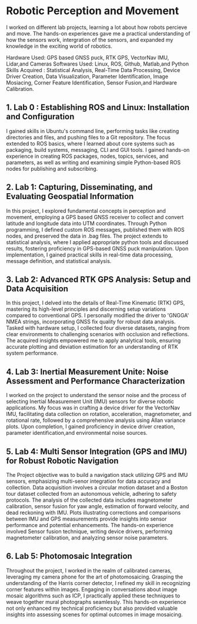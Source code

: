# Robotic Perception and Movement

I worked on different lab projects, learning a lot about how robots percieve and move. The hands-on experiences gave me a practical understanding of how the sensors work, intergration of the sensors, and expanded my knowledge in the exciting world of robotics.

Hardware Used: GPS based GNSS puck, RTK GPS, VectorNav IMU, Lidar,and Cameras
Softwares Used: Linux, ROS, Github, Matlab,and Python
Skills Acquired : Statistical Analysis, Real-Time Data Processing, Device Driver Creation, Data Visualization, Parameter Identification, Image Mosiacing, Corner Feature Identification, Sensor Fusion,and Hardware Calibration.

## 1. Lab 0 : Establishing ROS and Linux: Installation and Configuration 

I gained skills in Ubuntu's command line, performing tasks like creating directories and files, and pushing files to a Git repository. The focus extended to ROS basics, where I learned about core systems such as packaging, build systems, messaging, CLI and GUI tools. I gained hands-on experience in creating ROS packages, nodes, topics, services, and parameters, as well as writing and examining simple Python-based ROS nodes for publishing and subscribing.

## 2. Lab 1: Capturing, Disseminating, and Evaluating Geospatial Information

In this project, I explored fundamental concepts in perception and movement, employing a GPS based GNSS receiver to collect and convert latitude and longitude data into UTM coordinates. Through Python programming, I defined custom ROS messages, published them with ROS nodes, and preserved the data in .bag files. The project extends to statistical analysis, where I applied appropriate python tools and discussed results, fostering proficiency in GPS-based GNSS puck manipulation. Upon implementation, I  gained practical skills in real-time data processing, message definition, and statistical analysis.

## 3. Lab 2: Advanced RTK GPS Analysis: Setup and Data Acquisition

In this project, I delved into the details of Real-Time Kinematic (RTK) GPS, mastering its high-level principles and discerning setup variations compared to conventional GPS. I personally modified the driver to 'GNGGA' NMEA strings, incorporating GNSS fix quality for robust data analysis. Tasked with hardware setup, I collected four diverse datasets, ranging from clear environments to challenging scenarios with occlusion and reflections. The acquired insights empowered me to apply analytical tools, ensuring accurate plotting and deviation estimation for an understanding of RTK system performance. 

## 4. Lab 3: Inertial Measurement Unite: Noise Assessment and Performance Characterization

I worked on the project to understand the sensor noise and the process of selecting Inertial Measurement Unit (IMU) sensors for diverse robotic applications. My focus was in crafting a device driver for the VectorNav IMU, facilitating data collection on rotation, acceleration, magnetometer, and rotational rate, followed by a comprehensive analysis using Allan variance plots. Upon completion, I gained proficiency in device driver creation, parameter identification,and environmental noise sources.

## 5. Lab 4: Multi Sensor Integration (GPS and IMU) for Robust Robotic Navigation

The Project objective was to build a navigation stack utilizing GPS and IMU sensors, emphasizing multi-senor integration for data accuracy and collection. Data acquisition involves a circular motion dataset and a Boston tour dataset collected from an autonomous vehicle, adhering to safety protocols. The analysis of the collected data includes magnetometer calibration, sensor fusion for yaw angle, estimation of forward velocity, and dead reckoning with IMU. Plots illustrating corrections and comparisons between IMU and GPS measurements provide insights into sensor performance and potential enhancements. The hands-on experience involved Sensor fusion technique, writing device drivers, performing magnetometer calibration, and analyzing sensor noise parameters.

## 6. Lab 5: Photomosaic Integration

Throughout the project, I worked in the realm of calibrated cameras, leveraging my camera phone for the art of photomosaicing. Grasping the understanding of the Harris corner detector, I refined my skill in recognizing corner features within images. Engaging in conversations about image mosaic algorithms such as ICP, I practically applied these techniques to weave together mural photographs seamlessly. This hands-on experience not only enhanced my technical proficiency but also provided valuable insights into assessing scenes for optimal outcomes in image mosaicing. 

